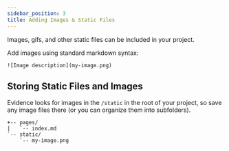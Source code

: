 ```yaml
---
sidebar_position: 3
title: Adding Images & Static Files
---
```


Images, gifs, and other static files can be included in your project. 

Add images using standard markdown syntax:

```
![Image description](my-image.png)
```

## Storing Static Files and Images

Evidence looks for images in the `/static` in the root of your project, so save any image files there (or you can organize them into subfolders).

```
+-- pages/
|   `-- index.md
`-- static/
    `-- my-image.png
```